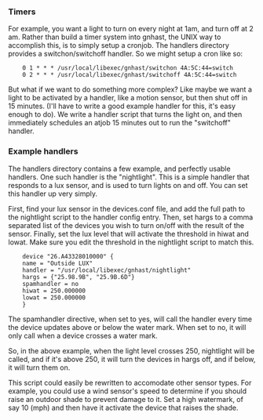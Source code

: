 ### Timers

For example, you want a light to turn on every night at 1am, and turn off at 2 am.  Rather than build a timer system into gnhast, the UNIX way to accomplish this, is to simply setup a cronjob. The handlers directory provides a switchon/switchoff handler.  So we might setup a cron like so:
```
    0 1 * * * /usr/local/libexec/gnhast/switchon 4A:5C:44=switch
    0 2 * * * /usr/local/libexec/gnhast/switchoff 4A:5C:44=switch
```
But what if we want to do something more complex?  Like maybe we want a light to be activated by a handler, like a motion sensor, but then shut off in 15 minutes.  (I'll have to write a good example handler for this, it's easy enough to do).  We write a handler script that turns the light on, and then immediately schedules an atjob 15 minutes out to run the "switchoff" handler.

### Example handlers

The handlers directory contains a few example, and perfectly usable handlers.  One such handler is the "nightlight".  This is a simple handler that responds to a lux sensor, and is used to turn lights on and off.  You can set this handler up very simply.

First, find your lux sensor in the devices.conf file, and add the full path to the nightlight script to the handler config entry.  Then, set hargs to a comma separated list of the devices you wish to turn on/off with the result of the sensor.  Finally, set the lux level that will activate the threshold in hiwat and lowat.  Make sure you edit the threshold in the nightlight script to match this.
```
    device "26.A43328010000" {
    name = "Outside LUX"
    handler = "/usr/local/libexec/gnhast/nightlight"
    hargs = {"25.98.9B", "25.9B.6D"}
    spamhandler = no
    hiwat = 250.000000
    lowat = 250.000000
    }
```
The spamhandler directive, when set to yes, will call the handler every time the device updates above or below the water mark. When set to no, it will only call when a device crosses a water mark.

So, in the above example, when the light level crosses 250, nightlight will be called, and if it's above 250, it will turn the devices in hargs off, and if below, it will turn them on.

This script could easily be rewritten to accomodate other sensor types. For example, you could use a wind sensor's speed to determine if you should raise an outdoor shade to prevent damage to it.  Set a high watermark, of say 10 (mph) and then have it activate the device that raises the shade.